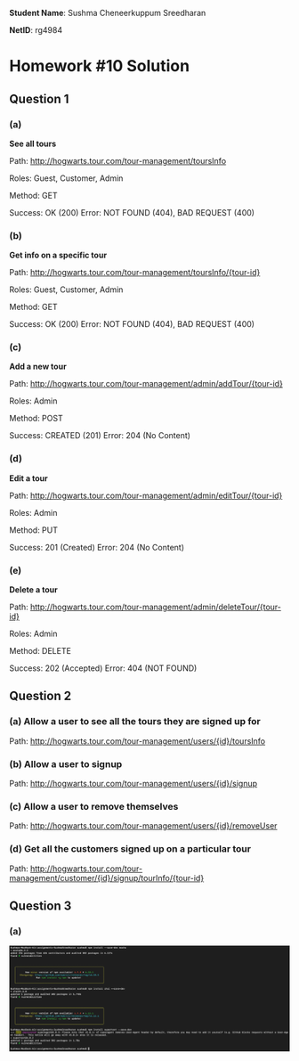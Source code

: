 **Student Name**:  Sushma Cheneerkuppum Sreedharan

**NetID**: rg4984

# Homework #10 Solution

## Question 1 

### (a)

**See all tours**

Path: http://hogwarts.tour.com/tour-management/toursInfo

Roles: Guest, Customer, Admin

Method: GET

Success: OK (200)
Error: NOT FOUND (404), BAD REQUEST (400)

### (b)
**Get info on a specific tour**

Path: http://hogwarts.tour.com/tour-management/toursInfo/{tour-id}

Roles: Guest, Customer, Admin

Method: GET

Success: OK (200)
Error: NOT FOUND (404), BAD REQUEST (400)

### (c)
**Add a new tour**

Path: http://hogwarts.tour.com/tour-management/admin/addTour/{tour-id}

Roles: Admin

Method: POST

Success: CREATED (201)
Error:  204 (No Content)

### (d)
**Edit a tour**

Path: http://hogwarts.tour.com/tour-management/admin/editTour/{tour-id}

Roles: Admin

Method: PUT

Success: 201 (Created)
Error: 204 (No Content) 


### (e)
**Delete a tour**

Path: http://hogwarts.tour.com/tour-management/admin/deleteTour/{tour-id}

Roles: Admin

Method: DELETE

Success: 202 (Accepted)
Error: 404 (NOT FOUND) 

## Question 2

### (a) Allow a user to see all the tours they are signed up for

Path: http://hogwarts.tour.com/tour-management/users/{id}/toursInfo

### (b) Allow a user to signup

Path: http://hogwarts.tour.com/tour-management/users/{id}/signup

### (c) Allow a user to remove themselves

Path: http://hogwarts.tour.com/tour-management/users/{id}/removeUser

### (d) Get all the customers signed up on a particular tour

Path: http://hogwarts.tour.com/tour-management/customer/{id}/signup/tourInfo/{tour-id}


## Question 3

### (a)
![Developer-tool Screenshot](images/mochaTest.png)